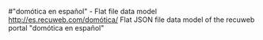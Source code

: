 #"domótica en español" - Flat file data model
http://es.recuweb.com/domótica/
Flat JSON file data model of the recuweb portal "domótica en español"
